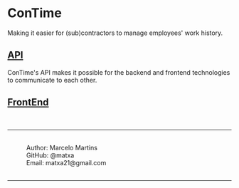 # ConTime
Making it easier for (sub)contractors to manage employees' work history.

## [API](https://github.com/matxa/ConTime_OLD/edit/main/api)
ConTime's API makes it possible for the backend and frontend technologies to communicate to each other.

## [FrontEnd](https://github.com/matxa/ConTime_OLD/edit/main/frontend)


&#10240;<br>
<hr>
&#10240;<br>
&#10240; &#10240; &#10240; Author: Marcelo Martins<br>
&#10240; &#10240; &#10240; GitHub: @matxa<br>
&#10240; &#10240; &#10240; Email: matxa21@gmail.com<br>
&#10240;
<hr>
